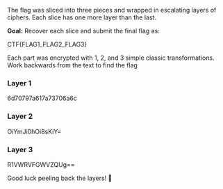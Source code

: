 The flag was sliced into three pieces and wrapped in escalating layers of ciphers. Each slice has one more layer than the last.

**Goal:** Recover each slice and submit the final flag as:


CTF{FLAG1_FLAG2_FLAG3}

Each part was encrypted with 1, 2, and 3 simple classic transformations. Work backwards from the text to find the flag


### Layer 1
6d70797a617a73706a6c

### Layer 2
OiYmJi0hOi8sKiY=


### Layer 3
R1VWRVFGWVZQUg==



Good luck peeling back the layers! 🧅

